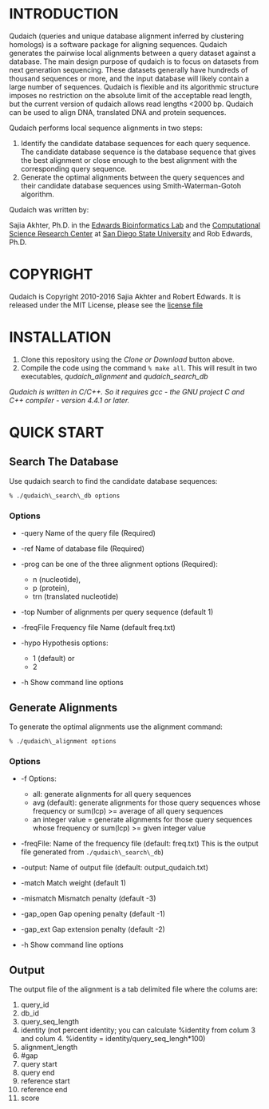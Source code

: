 # INTRODUCTION

Qudaich (queries and unique database alignment inferred by clustering homologs) is a software package for aligning sequences. Qudaich generates the pairwise local alignments between a query dataset against a database. The main design purpose of qudaich is to focus on datasets from next generation sequencing. These datasets generally have hundreds of thousand sequences or more, and the input database will likely contain a large number of sequences. Qudaich is flexible and its algorithmic structure imposes no restriction on the absolute limit of the acceptable read length, but the current version of qudaich allows read lengths &lt;2000 bp. Qudaich can be used to align DNA, translated DNA and protein sequences.

Qudaich performs local sequence alignments in two steps:

1.  Identify the candidate database sequences for each query sequence. The candidate database sequence is the database sequence that gives the best alignment or close enough to the best alignment with the corresponding query sequence.
2.  Generate the optimal alignments between the query sequences and their candidate database sequences using Smith-Waterman-Gotoh algorithm.

Qudaich was written by:

Sajia Akhter, Ph.D. in the [Edwards Bioinformatics Lab](http://edwards.sdsu.edu/research/) and the [Computational Science Research Center](http://www.csrc.sdsu.edu/csrc/) at [San Diego State University](http://www.sdsu.edu/)
and Rob Edwards, Ph.D.

# COPYRIGHT

Qudaich is Copyright 2010-2016 Sajia Akhter and Robert Edwards. It is released under the MIT License, please see the [license file](LICENSE)

# INSTALLATION

1.  Clone this repository using the *Clone or Download* button above.
2.  Compile the code using the command `% make all`. This will result in two executables, *qudaich_alignment* and *qudaich_search_db*

*Qudaich is written in C/C++. So it requires gcc - the GNU project C and C++ compiler - version 4.4.1 or later.*

# QUICK START

## Search The Database

Use qudaich search to find the candidate database sequences:

```% ./qudaich\_search\_db options```

### Options

* -query Name of the query file (Required)
* -ref Name of database file (Required)
* -prog can be one of the three alignment options (Required):
	* n (nucleotide), 
	* p (protein), 
	* trn (translated nucleotide) 
* -top Number of alignments per query sequence (default 1)
* -freqFile Frequency file Name (default freq.txt)
* -hypo Hypothesis options:
	* 1 (default) or
	* 2

* -h Show command line options

## Generate Alignments

To generate the optimal alignments use the alignment command: 

```% ./qudaich\_alignment options```

### Options

* -f Options:
	* all: generate alignments for all query sequences  
	* avg (default): generate alignments for those query sequences whose frequency or sum(lcp) >= average of all query sequences
	* an integer value = generate alignments for those query sequences whose frequency or sum(lcp) >= given integer value

* -freqFile: Name of the frequency file (default: freq.txt) This is the output file generated from `./qudaich\_search\_db`) 
* -output: Name of output file (default: output\_qudaich.txt)
* -match Match weight (default 1)
* -mismatch Mismatch penalty (default -3)
* -gap\_open Gap opening penalty (default -1)
* -gap\_ext Gap extension penalty (default -2)
* -h Show command line options

Output
------

The output file of the alignment is a tab delimited file where the colums are: 
1. query\_id 
2. db\_id 
3. query\_seq\_length 
4. identity (not percent identity; you can calculate %identity from colum 3 and colum 4. %identity = identity/query\_seq\_lengh\*100) 
5. alignment\_length 
6. \#gap 
7. query start 
8. query end 
9. reference start 
10. reference end 
11. score
